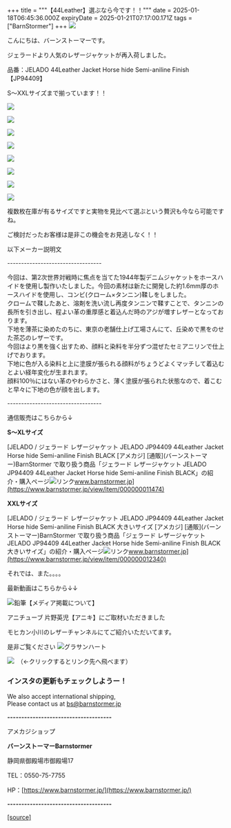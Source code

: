 +++
title = """【44Leather】選ぶなら今です！！"""
date = 2025-01-18T06:45:36.000Z
expiryDate = 2025-01-21T07:17:00.171Z
tags = ["BarnStormer"]
+++
[![](https://stat.ameba.jp/user_images/20231023/16/barnstormer-go/b2/03/p/o0420015015354743273.png)](https://ameblo.jp/barnstormer-go/entry-12825670498.html)

こんにちは、バーンストーマーです。

ジェラードより人気のレザージャケットが再入荷しました。

品番：JELADO 44Leather Jacket Horse hide Semi-aniline Finish【JP94409】

S～XXLサイズまで揃っています！！

[![](https://stat.ameba.jp/user_images/20250118/15/barnstormer-go/c9/3a/j/o0466070015534442300.jpg)](https://stat.ameba.jp/user_images/20250118/15/barnstormer-go/c9/3a/j/o0466070015534442300.jpg)

[![](https://stat.ameba.jp/user_images/20250118/15/barnstormer-go/37/2d/j/o0466070015534442456.jpg)](https://stat.ameba.jp/user_images/20250118/15/barnstormer-go/37/2d/j/o0466070015534442456.jpg)

[![](https://stat.ameba.jp/user_images/20250118/15/barnstormer-go/e5/b0/j/o0466070015534442469.jpg)](https://stat.ameba.jp/user_images/20250118/15/barnstormer-go/e5/b0/j/o0466070015534442469.jpg)

[![](https://stat.ameba.jp/user_images/20250118/15/barnstormer-go/62/80/j/o0466070015534442496.jpg)](https://stat.ameba.jp/user_images/20250118/15/barnstormer-go/62/80/j/o0466070015534442496.jpg)

[![](https://stat.ameba.jp/user_images/20250118/15/barnstormer-go/19/87/j/o0466070015534442521.jpg)](https://stat.ameba.jp/user_images/20250118/15/barnstormer-go/19/87/j/o0466070015534442521.jpg)

[![](https://stat.ameba.jp/user_images/20250118/15/barnstormer-go/45/72/j/o0466070015534442548.jpg)](https://stat.ameba.jp/user_images/20250118/15/barnstormer-go/45/72/j/o0466070015534442548.jpg)

[![](https://stat.ameba.jp/user_images/20250118/15/barnstormer-go/57/e0/j/o0466070015534442558.jpg)](https://stat.ameba.jp/user_images/20250118/15/barnstormer-go/57/e0/j/o0466070015534442558.jpg)

[![](https://stat.ameba.jp/user_images/20250118/15/barnstormer-go/54/ee/j/o0466070015534442574.jpg)](https://stat.ameba.jp/user_images/20250118/15/barnstormer-go/54/ee/j/o0466070015534442574.jpg)

複数枚在庫が有るサイズですと実物を見比べて選ぶという贅沢も今なら可能ですね。

ご検討だったお客様は是非この機会をお見逃しなく！！

以下メーカー説明文

\----------------------------------

今回は、第2次世界対戦時に焦点を当てた1944年製デニムジャケットをホースハイドを使用し製作いたしました。今回の素材は新たに開発した約1.6mm厚のホースハイドを使用し、コンビ(クローム×タンニン)鞣しをしました。  
クロームで鞣したあと、溶剤を洗い流し再度タンニンで鞣すことで、タンニンの長所を引き出し、程よい革の重厚感と着込んだ時のアジが増すレザーとなっております。  
下地を薄茶に染めたのちに、東京の老舗仕上げ工場さんにて、丘染めで黒をのせた茶芯のレザーです。  
今回はより黒を強く出すため、顔料と染料を半分ずつ混ぜたセミアニリンで仕上げでおります。  
下地に色が入る染料と上に塗膜が張られる顔料がちょうどよくマッチして着込むとよい経年変化が生まれます。  
顔料100％にはない革のやわらかさと、薄く塗膜が張られた状態なので、着こむと早々に下地の色が顔を出します。

\----------------------------------

通信販売はこちらから↓

**S～XLサイズ**

[JELADO / ジェラード レザージャケット JELADO JP94409 44Leather Jacket Horse hide Semi-aniline Finish BLACK \[アメカジ\] \[通販\](バーンストーマー)BarnStormer で取り扱う商品「ジェラード レザージャケット JELADO JP94409 44Leather Jacket Horse hide Semi-aniline Finish BLACK」の紹介・購入ページ![リンク](https://c.stat100.ameba.jp/ameblo/symbols/v3.20.0/svg/gray/editor_link.svg)www.barnstormer.jp](https://www.barnstormer.jp/view/item/000000011474)

**XXLサイズ**

[JELADO / ジェラード レザージャケット JELADO JP94409 44Leather Jacket Horse hide Semi-aniline Finish BLACK 大きいサイズ \[アメカジ\] \[通販\](バーンストーマー)BarnStormer で取り扱う商品「ジェラード レザージャケット JELADO JP94409 44Leather Jacket Horse hide Semi-aniline Finish BLACK 大きいサイズ」の紹介・購入ページ![リンク](https://c.stat100.ameba.jp/ameblo/symbols/v3.20.0/svg/gray/editor_link.svg)www.barnstormer.jp](https://www.barnstormer.jp/view/item/000000012340)

それでは、また。。。。

最新動画はこちらから↓↓

![鉛筆](https://stat100.ameba.jp/blog/ucs/img/char/char3/519.png)【メディア掲載について】

アニチューブ 片野英児【アニキ】にご取材いただきました

モヒカン小川のレザーチャンネルにてご紹介いただいてます。

是非ご覧ください ![グラサンハート](https://stat100.ameba.jp/blog/ucs/img/char/char3/148.png)

[![](https://stat.ameba.jp/user_images/20230412/16/barnstormer-go/6a/23/p/o0108010815269242493.png)](https://www.instagram.com/barnstormer_daily/)　（←クリックするとリンク先へ飛べます）

### インスタの更新もチェックしようー！

We also accept international shipping,  
Please contact us at bs@barnstormer.jp

**\-------------------------------------**

アメカジショップ

**バーンストーマーBarnstormer**

静岡県御殿場市御殿場17

TEL：0550-75-7755

HP：[https://www.barnstormer.jp/](https://www.barnstormer.jp/)

**\-------------------------------------**

[[source]](https://ameblo.jp/barnstormer-go/entry-12882931711.html)
